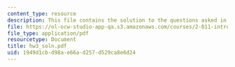 ```yaml
---
content_type: resource
description: This file contains the solution to the questions asked in homework 3.
file: https://ol-ocw-studio-app-qa.s3.amazonaws.com/courses/2-011-introduction-to-ocean-science-and-engineering-spring-2006/1949d1cbd98ae66ad257d529ca8e6d24_hw3_soln.pdf
file_type: application/pdf
resourcetype: Document
title: hw3_soln.pdf
uid: 1949d1cb-d98a-e66a-d257-d529ca8e6d24
---
```

